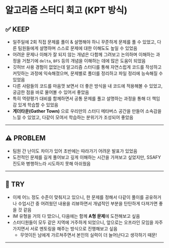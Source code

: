 # 알고리즘 스터디 회고 (KPT 방식)

## ✅ KEEP
- 일주일에 2회 직접 문제를 풀이 & 설명해야 하니 꾸준하게 문제를 풀 수 있었고, 다른 팀원들에게 설명하며 스스로 문제에 대한 이해도도 높일 수 있었음  
- 어려운 문제나 이해가 잘 되지 않는 개념은 다함께 그려보고 논의하며 이해하는 과정을 거쳤기에 `delta`, `BFS` 등의 개념을 이해하는 데에 많은 도움이 되었음  
- 깃허브 사용 경험이 없었는데 알고리즘 스터디를 통해 자연스럽게 코드를 작성하고 커밋하는 과정에 익숙해졌으며, 문제별로 폴더를 정리하고 파일 정리에 능숙해질 수 있었음  
- 다른 사람들의 코드를 마음껏 보면서 더 좋은 방식을 내 코드에 적용해볼 수 있었고, 궁금한 점을 바로 물어볼 수 있어서 좋았음  
- 특히 역량평가 대비를 함께하면서 공통 문제를 풀고 설명하는 과정을 통해 더 책임감 있게 학습할 수 있었음  
- **게더타운(Gather Town)** 으로 우리만의 스터디 메타버스 공간을 만들어 소속감을 느낄 수 있었고, 다같이 모여서 학습하는 분위기가 조성되어 좋았음  

---

## ⚠️ PROBLEM
- 팀원 간 난이도 차이가 있어 초반에는 따라가기 어려운 발표가 있었음  
- 도전적인 문제를 길게 풀어보고 깊게 이해하는 시간을 가져보고 싶었지만, SSAFY 진도와 병행하느라 시도하지 못해 아쉬웠음  

---

## 🚀 TRY
- 이제 어느 정도 수준이 맞춰지고 있으니, 한 문제를 정해서 다같이 풀이를 공유하거나 수업시간 중 어려웠던 내용을 리뷰하면서 개념적인 부분을 탄탄하게 다져가면 좋을 것 같음  
- IM 유형을 거의 다 땄으니, 다음에는 함께 **A형 문제**에 도전해보고 싶음  
- 스터디원들이 모두 같은 지역에 거주하게 되었으니, 앞으로는 오프라인 모임을 자주 가지면서 서로 멘토링을 해주는 방식으로 진행해보고 싶음  
  - 무엇이든 남에게 가르쳐주면서 본인의 실력이 더 늘어난다고 생각하기 때문!  

---
